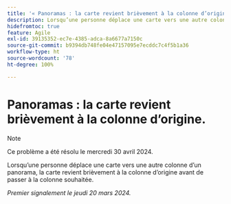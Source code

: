```yaml
---
title: '« Panoramas : la carte revient brièvement à la colonne d’origine. »'
description: Lorsqu’une personne déplace une carte vers une autre colonne d’un panorama, la carte revient brièvement à la colonne d’origine avant de passer à la colonne souhaitée.
hidefromtoc: true
feature: Agile
exl-id: 39135352-ec7e-4385-adca-8a6677a7150c
source-git-commit: b9394db748fe04e47157095e7ecddc7c4f5b1a36
workflow-type: ht
source-wordcount: '78'
ht-degree: 100%

---
```


# Panoramas : la carte revient brièvement à la colonne d’origine.

>[!NOTE]
>
>Ce problème a été résolu le mercredi 30 avril 2024.

Lorsqu’une personne déplace une carte vers une autre colonne d’un panorama, la carte revient brièvement à la colonne d’origine avant de passer à la colonne souhaitée.

_Premier signalement le jeudi 20 mars 2024._

